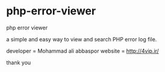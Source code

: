 # php-error-viewer
php error viewer

a simple and easy way to view and search PHP error log file.

developer = Mohammad ali abbaspor
website = http://4vip.ir/

thank you
